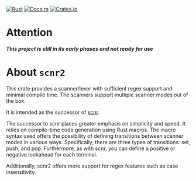 <!-- markdownlint-disable first-line-h1 -->

[![Rust](https://github.com/jsinger67/scnr2/actions/workflows/rust.yml/badge.svg)](https://github.com/jsinger67/scnr2/actions/workflows/rust.yml)
[![Docs.rs](https://docs.rs/scnr2/badge.svg)](https://docs.rs/scnr2)
[![Crates.io](https://img.shields.io/crates/v/scnr2.svg)](https://crates.io/crates/scnr2)

<!-- markdownlint-enable first-line-h1 -->

# Attention
***This project is still in its early phases and not ready for use***

# About `scnr2`

This crate provides a scanner/lexer with sufficient regex support and minimal compile time.
The scanners support multiple scanner modes out of the box.

It is intended as the successor of [scnr](https://github.com/jsinger67/scnr).

The successor to scnr places greater emphasis on simplicity and speed. It relies on compile-time
code generation using Rust macros. The macro syntax used offers the possibility of defining
transitions between scanner modes in various ways. Specifically, there are three types of
transitions: set, push, and pop. Furthermore, as with scnr, you can define a positive or negative
lookahead for each terminal.

Additionally, scnr2 offers more support for regex features such as case insensitivity.
